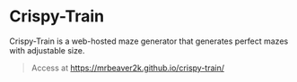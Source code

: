 # Crispy-Train
Crispy-Train is a web-hosted maze generator that generates perfect mazes with adjustable size.

> Access at https://mrbeaver2k.github.io/crispy-train/

